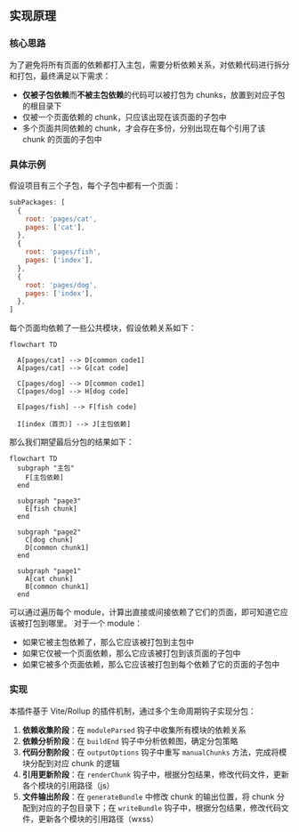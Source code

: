 ## 实现原理

### 核心思路

为了避免将所有页面的依赖都打入主包，需要分析依赖关系，对依赖代码进行拆分和打包，最终满足以下需求：

- **仅被子包依赖**而**不被主包依赖**的代码可以被打包为 chunks，放置到对应子包的根目录下
- 仅被一个页面依赖的 chunk，只应该出现在该页面的子包中
- 多个页面共同依赖的 chunk，才会存在多份，分别出现在每个引用了该 chunk 的页面的子包中

### 具体示例

假设项目有三个子包，每个子包中都有一个页面：

```javascript
subPackages: [
  {
    root: 'pages/cat',
    pages: ['cat'],
  },
  {
    root: 'pages/fish',
    pages: ['index'],
  },
  {
    root: 'pages/dog',
    pages: ['index'],
  },
]
```

每个页面均依赖了一些公共模块，假设依赖关系如下：
```mermaid
flowchart TD

  A[pages/cat] --> D[common code1]
  A[pages/cat] --> G[cat code]

  C[pages/dog] --> D[common code1]
  C[pages/dog] --> H[dog code]

  E[pages/fish] --> F[fish code]

  I[index（首页）] --> J[主包依赖]
```

那么我们期望最后分包的结果如下：

```mermaid
flowchart TD
  subgraph "主包"
    F[主包依赖]
  end

  subgraph "page3"
    E[fish chunk]
  end

  subgraph "page2"
    C[dog chunk]
    D[common chunk1]
  end

  subgraph "page1"
    A[cat chunk]
    B[common chunk1]
  end
```

可以通过遍历每个 module，计算出直接或间接依赖了它们的页面，即可知道它应该被打包到哪里。
对于一个 module：
- 如果它被主包依赖了，那么它应该被打包到主包中
- 如果它仅被一个页面依赖，那么它应该被打包到该页面的子包中
- 如果它被多个页面依赖，那么它应该被打包到每个依赖了它的页面的子包中

### 实现

本插件基于 Vite/Rollup 的插件机制，通过多个生命周期钩子实现分包：

1. **依赖收集阶段**：在 `moduleParsed` 钩子中收集所有模块的依赖关系
2. **依赖分析阶段**：在 `buildEnd` 钩子中分析依赖图，确定分包策略
3. **代码分割阶段**：在 `outputOptions` 钩子中重写 `manualChunks` 方法，完成将模块分配到对应 chunk 的逻辑
4. **引用更新阶段**：在 `renderChunk` 钩子中，根据分包结果，修改代码文件，更新各个模块的引用路径（js）
5. **文件输出阶段**：在 `generateBundle` 中修改 chunk 的输出位置，将 chunk 分配到对应的子包目录下；在 `writeBundle` 钩子中，根据分包结果，修改代码文件，更新各个模块的引用路径（wxss）

